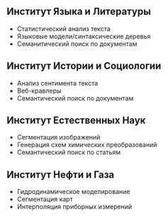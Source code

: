 ## Институт Языка и Литературы
 - Статистический анализ текста
 - Языковые модели/синтаксические деревья
 - Семанитический поиск по документам
## Институт Истории и Социологии
 - Анализ сентимента текста
 - Веб-кравлеры
 - Семантический поиск по документам
## Институт Естественных Наук
 - Сегментация изображений
 - Генерация схем химических преобразований
 - Семантический поиск по статьям
## Институт Нефти и Газа
-  Гидродинамическое моделирование
- Сегментация карт
- Интерполяция приборных измерений
